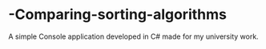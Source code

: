 # -Comparing-sorting-algorithms
A simple Console application developed in C# made for my university work.
